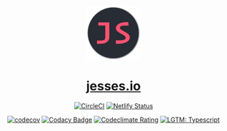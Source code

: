 <p align="center">
  <a href="https://jesses.io">
    <img alt="jesses.io" src="./src/components/Icons/logo_dark.svg" width="120" />
  </a>
</p>
<h1 align=center>
  <a href="https://jesses.io">
    jesses.io
  </a>
</h1>

<div align="center">

[![CircleCI][circleci-badge]][circleci-url]
[![Netlify Status][netlify]][netlify 2]

[![codecov][codecov-badge]][codecov-url]
[![Codacy Badge][codacy]][codacy 2]
[![Codeclimate Rating][codeclimate]][codeclimate 2]
[![LGTM: Typescript][lgtm]][lgtm 2]

</div>

[circleci-badge]: https://circleci.com/gh/jessestuart/jesses.io.svg?style=shield&circle-token=95a9c23b2b0ed15a71639a318c98eea3b09a03b7
[circleci-url]: https://circleci.com/gh/jessestuart/jessestuart.com
[codacy 2]: https://www.codacy.com/app/jdstuart/jesses.io?utm_source=github.com&utm_medium=referral&utm_content=jessestuart/jesses.io&utm_campaign=Badge_Grade
[codacy]: https://api.codacy.com/project/badge/Grade/bbe5df00e1bb479aa35619bea5dda582
[codeclimate 2]: https://codeclimate.com/github/jessestuart/jesses.io/maintainability
[codeclimate]: https://api.codeclimate.com/v1/badges/4488634e45e84d3cbdbe/maintainability
[codecov-badge]: https://codecov.io/gh/jessestuart/jesses.io/branch/master/graph/badge.svg
[codecov-url]: https://codecov.io/gh/jessestuart/jesses.io
[codefresh-badge]: https://g.codefresh.io/api/badges/build?repoOwner=jessestuart&repoName=js-gatsby-tachyons&branch=master&pipelineName=js-gatsby-tachyons&accountName=jesse&key=eyJhbGciOiJIUzI1NiJ9.NWExNzRiZmE2M2NmM2UwMDAxOGRmZjdh.uSVHuuCHfQtayHNWawvO9loC4PEirkl458tnBt2yOVU&type=cf-1
[codefresh-url]: https://g.codefresh.io/repositories/jessestuart/js-gatsby-tachyons/builds?filter=trigger:build;branch:master;service:5a3c264a24611f0001c367d3~js-gatsby-tachyons
[droneio-badge]: http://ci.jesses.io/api/badges/jessestuart/jessestuart.com/status.svg
[droneio-url]: http://ci.jesses.io/jessestuart/jessestuart.com
[greenkeeper-badge]: https://badges.greenkeeper.io/jessestuart/jessestuart.com.svg?token=ec6300d31268bad8045d786b62351f72d188fc9ed09cb2df7206448ae9da07c3&ts=1517389593689
[greenkeeper-url]: https://greenkeeper.io/
[lgtm]: https://img.shields.io/lgtm/grade/javascript/g/jessestuart/jesses.io.svg?logo=lgtm&logoWidth=18
[lgtm 2]: https://lgtm.com/projects/g/jessestuart/jesses.io/context:javascript
[lgtm alerts]: https://img.shields.io/lgtm/alerts/g/jessestuart/jesses.io.svg?logo=lgtm&logoWidth=18
[netlify 2]: https://app.netlify.com/sites/jessestuart/deploys
[netlify]: https://api.netlify.com/api/v1/badges/7ef4ccf6-bf97-4780-8c2b-014fa44d879c/deploy-status
[quay-badge]: https://quay.io/repository/jessestuart/jessestuart.com/status
[quay-url]: https://quay.io/repository/jessestuart/jessestuart.com
[semaphoreci-badge]: https://semaphoreci.com/api/v1/projects/2c39a37c-7b37-462a-be9d-a9cf3fdb54a0/1696206/badge.svg
[semaphoreci-url]: https://semaphoreci.com/jessestuart-95/js-gatsby-tachyons
